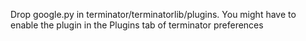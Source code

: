 Drop google.py in terminator/terminatorlib/plugins. You might have to enable the plugin in the Plugins tab of terminator preferences
